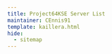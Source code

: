 ```yaml
---
title: Project64KSE Server List
maintainer: CEnnis91
template: kaillera.html
hide:
  - sitemap
---
```

